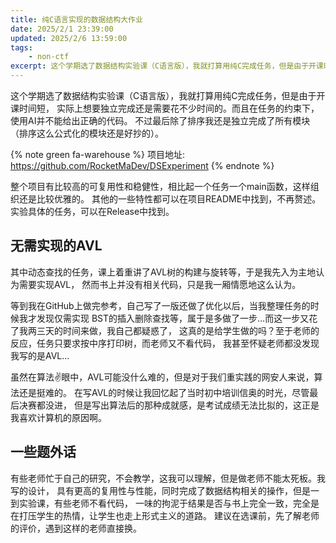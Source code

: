 ```yaml
---
title: 纯C语言实现的数据结构大作业
date: 2025/2/1 23:39:00
updated: 2025/2/6 13:59:00
tags:
    - non-ctf
excerpt: 这个学期选了数据结构实验课（C语言版），我就打算用纯C完成任务，但是由于开课时间短，实际上想要独立完成还是需要花不少时间的。而且在任务的约束下，使用AI并不能给出正确的代码。不过最后除了排序我还是独立完成了所有模块（排序这么公式化的模块还是好抄的）。
---
```


这个学期选了数据结构实验课（C语言版），我就打算用纯C完成任务，但是由于开课时间短，
实际上想要独立完成还是需要花不少时间的。而且在任务的约束下，使用AI并不能给出正确的代码。
不过最后除了排序我还是独立完成了所有模块（排序这么公式化的模块还是好抄的）。

{% note green fa-warehouse %}
项目地址: https://github.com/RocketMaDev/DSExperiment
{% endnote %}

整个项目有比较高的可复用性和稳健性，相比起一个任务一个main函数，这样组织还是比较优雅的。
其他的一些特性都可以在项目README中找到，不再赘述。实验具体的任务，可以在Release中找到。

## 无需实现的AVL

其中动态查找的任务，课上着重讲了AVL树的构建与旋转等，于是我先入为主地认为需要实现AVL，
然而书上并没有相关代码，只是我一厢情愿地这么认为。

等到我在GitHub上做完参考，自己写了一版还做了优化以后，当我整理任务的时候我才发现仅需实现
BST的插入删除查找等，属于是多做了一步...而这一步又花了我两三天的时间来做，我自己都疑惑了，
这真的是给学生做的吗？至于老师的反应，任务只要求按中序打印树，而老师又不看代码，
我甚至怀疑老师都没发现我写的是AVL...

虽然在算法✌️眼中，AVL可能没什么难的，但是对于我们重实践的网安人来说，算法还是挺难的。
在写AVL的时候让我回忆起了当时初中培训信奥的时光，尽管最后决赛都没进，
但是写出算法后的那种成就感，是考试成绩无法比拟的，这正是我喜欢计算机的原因啊。

## 一些题外话

有些老师忙于自己的研究，不会教学，这我可以理解，但是做老师不能太死板。我写的设计，
具有更高的复用性与性能，同时完成了数据结构相关的操作，但是一到实验课，有些老师不看代码，
一味的拘泥于结果是否与书上完全一致，完全是在打压学生的热情，让学生也走上形式主义的道路。
建议在选课前，先了解老师的评价，遇到这样的老师直接换。
